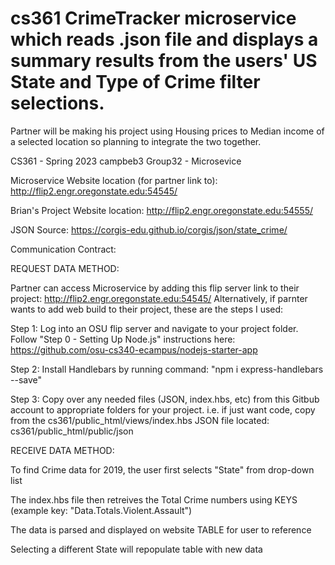 # cs361 CrimeTracker microservice which reads .json file and displays a summary results from the users' US State and Type of Crime filter selections.
Partner will be making his project using Housing prices to Median income of a selected location so planning to integrate the two together.

CS361 - Spring 2023
campbeb3
Group32 - Microsevice

Microservice Website location (for partner link to): 
http://flip2.engr.oregonstate.edu:54545/

Brian's Project Website location:
http://flip2.engr.oregonstate.edu:54555/

JSON Source: https://corgis-edu.github.io/corgis/json/state_crime/

Communication Contract:

REQUEST DATA METHOD:

Partner can access Microservice by adding this flip server link to their project: http://flip2.engr.oregonstate.edu:54545/
Alternatively, if parnter wants to add web build to their project, these are the steps I used:

Step 1: Log into an OSU flip server and navigate to your project folder. Follow "Step 0 - Setting Up Node.js" instructions here: https://github.com/osu-cs340-ecampus/nodejs-starter-app

Step 2: Install Handlebars by running command: "npm i express-handlebars --save"

Step 3: Copy over any needed files (JSON, index.hbs, etc) from this Gitbub account to appropriate folders for your project.
          i.e. if just want code, copy from the cs361/public_html/views/index.hbs 
          JSON file located: cs361/public_html/public/json

RECEIVE DATA METHOD:

To find Crime data for 2019, the user first selects "State" from drop-down list

The index.hbs file then retreives the Total Crime numbers using KEYS (example key: "Data.Totals.Violent.Assault") 

The data is parsed and displayed on website TABLE for user to reference

Selecting a different State will repopulate table with new data
